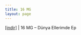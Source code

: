 ```yaml
---
title: 16 MG
layout: page
---
```


<a href="https://cloud.mail.ru/public/54652735cba1/16MG%20-%20D%C3%BCnya%20Ellerimde%20EP" target="_blank">[indir]</a> | 16 MG &#8211; Dünya Ellerimde Ep